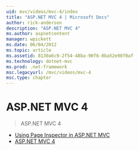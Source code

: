 ```yaml
---
uid: mvc/videos/mvc-4/index
title: "ASP.NET MVC 4 | Microsoft Docs"
author: rick-anderson
description: "ASP.NET MVC 4"
ms.author: aspnetcontent
manager: wpickett
ms.date: 06/04/2012
ms.topic: article
ms.assetid: 8130a6c9-2f54-48ba-90f6-0ba52e98f0af
ms.technology: dotnet-mvc
ms.prod: .net-framework
msc.legacyurl: /mvc/videos/mvc-4
msc.type: chapter
---
```

ASP.NET MVC 4
====================
> ASP.NET MVC 4


- [Using Page Inspector in ASP.NET MVC](using-page-inspector-in-aspnet-mvc.md)
- [ASP.NET MVC 4](aspnet-mvc-4.md)
